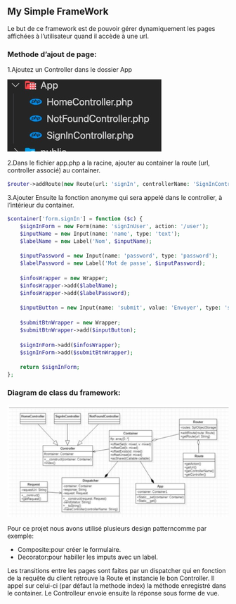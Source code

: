 ## My Simple FrameWork
Le but de ce framework est de pouvoir gérer dynamiquement les pages affichées à l’utilisateur quand il accède à une url.

### Methode d’ajout de page:
1.Ajoutez un Controller dans le dossier App

![images/app-folder.jpeg](images/app-folder.jpeg)

2.Dans le fichier app.php a la racine, ajouter au container la route (url, controller associé) au container.

```php
$router->addRoute(new Route(url: 'signIn', controllerName: 'SignInController'));
```

3.Ajouter Ensuite la fonction anonyme qui sera appelé dans le controller, à l’intérieur du container.
```php
$container['form.signIn'] = function ($c) {
    $signInForm = new Form(name: 'signInUser', action: '/user');
    $inputName = new Input(name: 'name', type: 'text');
    $labelName = new Label('Nom', $inputName);

    $inputPassword = new Input(name: 'password', type: 'password');
    $labelPassword = new Label('Mot de passe', $inputPassword);

    $infosWrapper = new Wrapper;
    $infosWrapper->add($labelName);
    $infosWrapper->add($labelPassword);

    $inputButton = new Input(name: 'submit', value: 'Envoyer', type: 'submit');

    $submitBtnWrapper = new Wrapper;
    $submitBtnWrapper->add($inputButton);

    $signInForm->add($infosWrapper);
    $signInForm->add($submitBtnWrapper);

    return $signInForm;
};
```

### Diagram de class du framework:

![images/uml.jpeg](images/uml.jpeg)

Pour ce projet nous avons utilisé plusieurs design patterncomme par exemple:

* Composite:pour créer le formulaire.
* Decorator:pour habiller les imputs avec un label.
 
 
Les transitions entre les pages sont faites par un dispatcher qui en fonction de la requête du client retrouve la Route et instancie le bon Controller.
Il appel sur celui-ci (par défaut la methode index) la méthode enregistré dans le container.
Le Controlleur envoie ensuite la réponse sous forme de vue. 